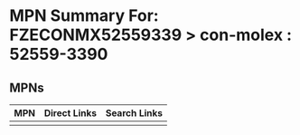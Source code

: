



# MPN Summary For: FZECONMX52559339 > con-molex : 52559-3390

## MPNs
  

|MPN|Direct Links|Search Links|
| :--- | :--- | :--- |
||||
